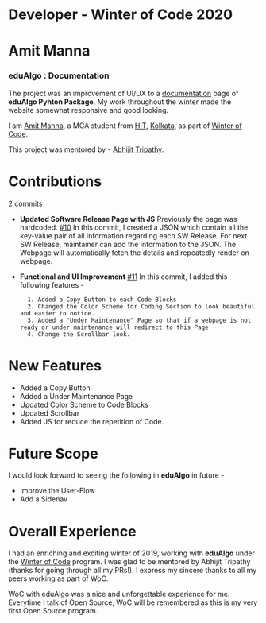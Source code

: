 ﻿# Developer - Winter of Code 2020
# Amit Manna
### eduAlgo : Documentation

The project was an improvement of UI/UX to a [documentation](https://edualgo.github.io/documentation/) page of **eduAlgo Pyhton Package**. My work throughout the winter made the website somewhat responsive and good looking.

I am  [Amit Manna](https://github.com/AmitManna99), a MCA student from  [HIT](https://www.heritageit.edu/),  [Kolkata](https://en.wikipedia.org/wiki/Kolkata), as part of  [Winter of Code](https://winterofcode.com/).

This project was mentored by -  [Abhijit Tripathy](https://github.com/Abhijit2505).
# Contributions
2 [commits](https://github.com/edualgo/documentation/commits?author=AmitManna99) 
  - **Updated Software Release Page with JS**
Previously the page was hardcoded. 
[#10](https://github.com/edualgo/documentation/pull/10) In this commit, I created a JSON which contain all the key-value pair of all information regarding each SW Release. For next SW Release, maintainer can add the information to the JSON. The Webpage will automatically fetch the details and repeatedly render on webpage.

- **Functional and UI Improvement**
[#11](https://github.com/edualgo/documentation/pull/11) In this commit, I added this following features -

		1. Added a Copy Button to each Code Blocks
		2. Changed the Color Scheme for Coding Section to look beautiful and easier to notice.
		3. Added a "Under Maintenance" Page so that if a webpage is not ready or under maintenance will redirect to this Page
		4. Change the Scrollbar look.
  
# New Features
- Added a Copy Button
- Added a Under Maintenance Page
- Updated Color Scheme to Code Blocks
- Updated Scrollbar
- Added JS for reduce the repetition of Code.

# Future Scope
I would look forward to seeing the following in **eduAlgo**  in future -

- Improve the User-Flow
- Add a Sidenav


# Overall Experience

I had an enriching and exciting winter of 2019, working with **eduAlgo** under the  [Winter of Code](https://winterofcode.com/)  program. I was glad to be mentored by Abhijit Tripathy (thanks for going through all my PRs!). I express my sincere thanks to all  my peers working as part of WoC.

WoC with eduAlgo was a nice and unforgettable experience for me. Everytime I talk of Open Source, WoC will be remembered as this is my very first Open Source program.
